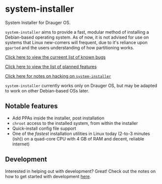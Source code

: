 # system-installer
System Installer for Drauger OS.

`system-installer` aims to provide a fast, modular method of installing a Debian-based operating system. As of now, it is not advised for use on systems that Linux new-comers will frequent, due to it's reliance upon `gparted` and the users understanding of how partitioning works.


[Click here to view the curreent list of known bugs](https://github.com/drauger-os-development/system-installer/blob/master/known-bugs.md)

[Click here to view the list of planned features](https://github.com/drauger-os-development/system-installer/blob/master/planned-features.md)

[Click here for notes on hacking on `system-installer`](https://github.com/drauger-os-development/system-installer/blob/master/hacking.md)

`system-installer` currently works only on Drauger OS, but may be adapted to work on other Debian-based OSs later. 


 Notable features
---

 * Add PPAs inside the installer, post installation
 * `chroot` access to the installed system, from within the installer
 * Quick-install config file support
 * One of the *fastest* installation utilities in Linux today (2-to-3 minutes (ish)) on a quad-core CPU with 4 GB of RAM and decent, reliable internet)
 
 
 Development
 ---
 
 Interested in helping out with development? Great! Check out the notes on how to get started with development [here](https://github.com/drauger-os-development/system-installer/blob/master/development.md).
